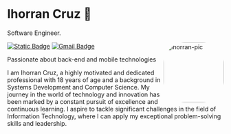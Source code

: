# Ihorran Cruz 🦆

Software Engineer.

<img align="right" alt="ihorran-pic" width="140" style="border-radius:50px;" src="https://user-images.githubusercontent.com/92957629/156885082-2311a942-b5a3-4163-9ad8-8efcac0fca55.gif">

[![Static Badge](https://img.shields.io/badge/Ihorran_Cruz-%231f2126?style=flat-square&logo=linkedin)](https://www.linkedin.com/in/ihorrandev/)
[![Gmail Badge](https://img.shields.io/badge/ihorran.dev%40gmail.com-%231f2126?style=flat-square&logo=gmail&logoColor=white)](mailto:ihorran.dev@gmail.com)

Passionate about back-end and mobile technologies

I am Ihorran Cruz, a highly motivated and dedicated professional with 18 years of age and a background in Systems Development and Computer Science. My journey in the world of technology and innovation has been marked by a constant pursuit of excellence and continuous learning. I aspire to tackle significant challenges in the field of Information Technology, where I can apply my exceptional problem-solving skills and leadership.

